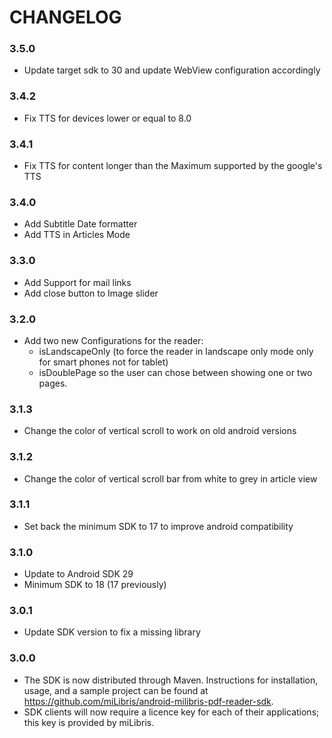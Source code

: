 # CHANGELOG

### 3.5.0
- Update target sdk to 30 and update WebView configuration accordingly

### 3.4.2
- Fix TTS for devices lower  or equal to 8.0

### 3.4.1
- Fix TTS for content longer than the Maximum supported by the google's TTS

### 3.4.0
- Add Subtitle Date formatter
- Add TTS in Articles Mode

### 3.3.0
- Add Support for mail links
- Add close button to Image slider

### 3.2.0
- Add two new Configurations for the reader:
    * isLandscapeOnly (to force the reader in landscape only mode only for smart phones not for tablet)
    * isDoublePage so the user can chose between showing one or two pages.

### 3.1.3
- Change the color of vertical scroll to work on old android versions

### 3.1.2
- Change the color of vertical scroll bar from white to grey in article view

### 3.1.1
- Set back the minimum SDK to 17 to improve android compatibility

### 3.1.0
- Update to Android SDK 29
- Minimum SDK to 18 (17 previously)

### 3.0.1
- Update SDK version to fix a missing library

### 3.0.0
- The SDK is now distributed through Maven. Instructions for installation, usage, and a sample project can be found at https://github.com/miLibris/android-milibris-pdf-reader-sdk.
- SDK clients will now require a licence key for each of their applications; this key is provided by miLibris.
